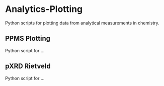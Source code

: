 # Analytics-Plotting
Python scripts for plotting data from analytical measurements in chemistry.

## PPMS Plotting
Python script for ...

## pXRD Rietveld
Python script for ...